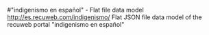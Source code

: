 #"indigenismo en español" - Flat file data model
http://es.recuweb.com/indigenismo/
Flat JSON file data model of the recuweb portal "indigenismo en español"
